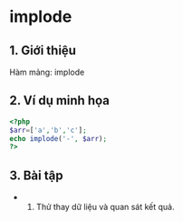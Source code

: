 # implode

## 1. Giới thiệu
Hàm mảng: implode

## 2. Ví dụ minh họa

```php
<?php
$arr=['a','b','c'];
echo implode('-', $arr);
?>
```

## 3. Bài tập
- 1. Thử thay dữ liệu và quan sát kết quả.
